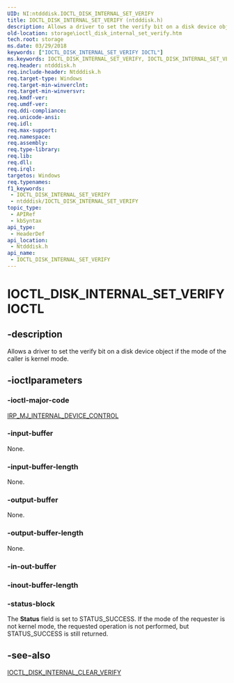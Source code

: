 ```yaml
---
UID: NI:ntdddisk.IOCTL_DISK_INTERNAL_SET_VERIFY
title: IOCTL_DISK_INTERNAL_SET_VERIFY (ntdddisk.h)
description: Allows a driver to set the verify bit on a disk device object if the mode of the caller is kernel mode.
old-location: storage\ioctl_disk_internal_set_verify.htm
tech.root: storage
ms.date: 03/29/2018
keywords: ["IOCTL_DISK_INTERNAL_SET_VERIFY IOCTL"]
ms.keywords: IOCTL_DISK_INTERNAL_SET_VERIFY, IOCTL_DISK_INTERNAL_SET_VERIFY control, IOCTL_DISK_INTERNAL_SET_VERIFY control code [Storage Devices], k307_d97d4ec3-63c0-4041-9953-8727b1b82e66.xml, ntdddisk/IOCTL_DISK_INTERNAL_SET_VERIFY, storage.ioctl_disk_internal_set_verify
req.header: ntdddisk.h
req.include-header: Ntdddisk.h
req.target-type: Windows
req.target-min-winverclnt: 
req.target-min-winversvr: 
req.kmdf-ver: 
req.umdf-ver: 
req.ddi-compliance: 
req.unicode-ansi: 
req.idl: 
req.max-support: 
req.namespace: 
req.assembly: 
req.type-library: 
req.lib: 
req.dll: 
req.irql: 
targetos: Windows
req.typenames: 
f1_keywords:
 - IOCTL_DISK_INTERNAL_SET_VERIFY
 - ntdddisk/IOCTL_DISK_INTERNAL_SET_VERIFY
topic_type:
 - APIRef
 - kbSyntax
api_type:
 - HeaderDef
api_location:
 - Ntdddisk.h
api_name:
 - IOCTL_DISK_INTERNAL_SET_VERIFY
---
```


# IOCTL_DISK_INTERNAL_SET_VERIFY IOCTL


## -description

Allows a driver to set the verify bit on a disk device object if the mode of the caller is kernel mode.

## -ioctlparameters

### -ioctl-major-code

[IRP_MJ_INTERNAL_DEVICE_CONTROL](/windows-hardware/drivers/kernel/irp-mj-internal-device-control)

### -input-buffer

None.

### -input-buffer-length

None.

### -output-buffer

None.

### -output-buffer-length

None.

### -in-out-buffer

### -inout-buffer-length

### -status-block

The <b>Status</b> field is set to STATUS_SUCCESS. If the mode of the requester is not kernel mode, the requested operation is not performed, but STATUS_SUCCESS is still returned.

## -see-also

<a href="/windows-hardware/drivers/ddi/ntdddisk/ni-ntdddisk-ioctl_disk_internal_clear_verify">IOCTL_DISK_INTERNAL_CLEAR_VERIFY</a>
